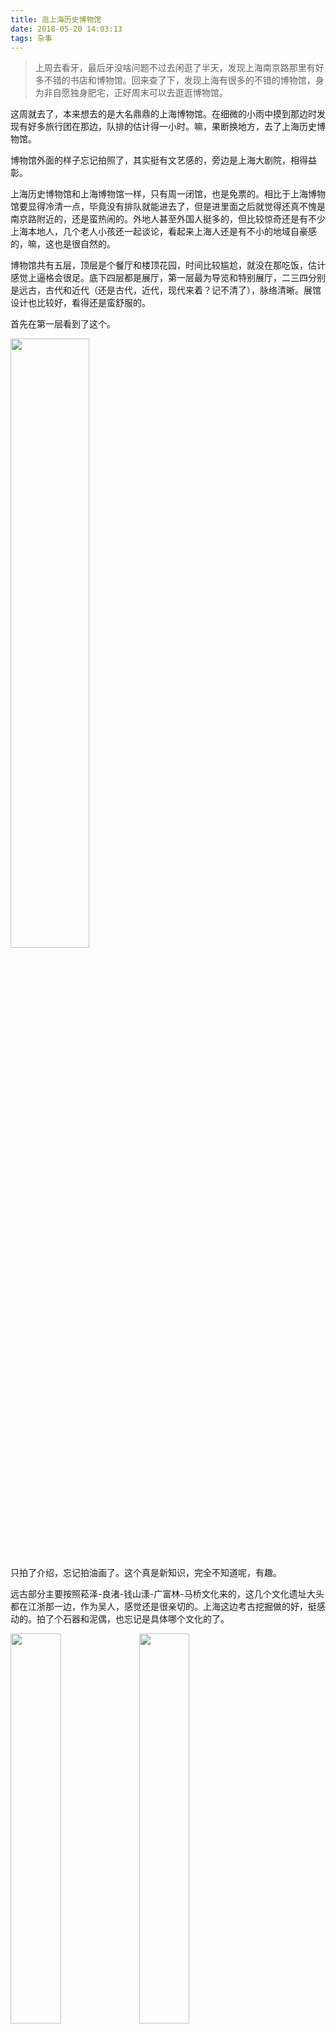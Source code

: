 ```yaml
---
title: 逛上海历史博物馆
date: 2018-05-20 14:03:13
tags: 杂事
---
```

> 上周去看牙，最后牙没啥问题不过去闲逛了半天，发现上海南京路那里有好多不错的书店和博物馆。回来查了下，发现上海有很多的不错的博物馆，身为非自愿独身肥宅，正好周末可以去逛逛博物馆。
<!--more-->

这周就去了，本来想去的是大名鼎鼎的上海博物馆。在细微的小雨中摸到那边时发现有好多旅行团在那边，队排的估计得一小时。嘛，果断换地方，去了上海历史博物馆。

博物馆外面的样子忘记拍照了，其实挺有文艺感的，旁边是上海大剧院，相得益彰。

上海历史博物馆和上海博物馆一样，只有周一闭馆，也是免票的。相比于上海博物馆要显得冷清一点，毕竟没有排队就能进去了，但是进里面之后就觉得还真不愧是南京路附近的，还是蛮热闹的。外地人甚至外国人挺多的，但比较惊奇还是有不少上海本地人，几个老人小孩还一起谈论，看起来上海人还是有不小的地域自豪感的，嘛，这也是很自然的。

博物馆共有五层，顶层是个餐厅和楼顶花园，时间比较尴尬，就没在那吃饭，估计感觉上逼格会很足。底下四层都是展厅，第一层最为导览和特别展厅，二三四分别是远古，古代和近代（还是古代，近代，现代来着？记不清了），脉络清晰。展馆设计也比较好，看得还是蛮舒服的。

首先在第一层看到了这个。

<img src="沪的由来.jpg" width="50%" height="50%">


只拍了介绍，忘记拍油画了。这个真是新知识，完全不知道呢，有趣。

远古部分主要按照菘泽-良渚-钱山漾-广富林-马桥文化来的，这几个文化遗址大头都在江浙那一边，作为吴人，感觉还是很亲切的。上海这边考古挖掘做的好，挺感动的。拍了个石器和泥偶，也忘记是具体哪个文化的了。

<img src="石樽.jpg" width="40%" height="40%"> <img src="泥偶.jpg" width="40%" height="40%">

古代上海其实挺乏善可陈的，一直以来就是江苏的一部分，直到近代开埠才算脱颖而出。首先是知道了上海的古称，云间和华亭，真是两个漂亮的词，这两个词之前好像见过，不知道是不是和三国时的吴有关。

见到了一个比较漂亮的沙船模型，还是古代四大名船之一，然后又忘了拍照了。

<img src="沙船.jpg" width="50%" height="50%">

倒是拍了介绍，原来上海市标是沙船，白玉兰和螺旋桨组成，无用知识get+1。

然后是徐光启的一份原稿，名字我忘了，啊，真是什么都忘了。

<img src="徐光启亲笔.jpg" width="50%" height="50%">

[徐光启](https://zh.wikipedia.org/wiki/%E5%BE%90%E5%85%89%E5%90%AF)还是很让人敬佩的，这种开明的技术官员总是中国王朝的主要推动者，如果这些人能够作为主流掌握话语权，明末说不定能开出一条新的世界线。在这个博物馆中，历史人物里徐光启占了很大的篇幅，虽然祖籍苏州，但我总觉得这是开放的上海名义上的精神始祖。

这是一副清末的铠甲。

<img src="清末铠甲.jpg" width="50%" height="50%">

它旁边说的是，这样精妙的铠甲也无法抵抗坚船利炮。

话是不错的，但是冷兵器真的有一种浪漫，这个铠甲真是帅的很，我好喜欢，不知道有没有什么古代的铠甲模型能够买，下次去查一下好了。

之后的上海就步入了一个作为中国半个中心的位置，开始让人感到一种澎湃的活力。

这是时局图。

<img src="时局图.jpg" width="50%" height="50%">

网上看到过很多次的图，没想到这里也有。这是很屈辱的图，不想多看，不过还是应该了解一下。

然后是这本《江苏》。

<img src="同盟会.jpg" width="50%" height="50%">

和它放在一起的还有一本浙江潮，不过我没拍。我觉得这是很有趣的事情，上海历史博物馆里面放着这两本，这是民国建立的前期，留日学生创办的刊物，可能那个时候，上海留日的学生还不多？还是由于语言等关系，上海学生会去参加江苏和浙江的集会呢？


这是新新公司和它的图标，这个是民族资本。倒也没什么特别的，只是图标太帅了忍不住就拍下来了。名字也是很有趣了。
<img src="新新公司.jpg" width="40%" height="40%">  <img src="新新公司图标.jpg" width="40%" height="40%">

这是《小说月报》，鸳鸯蝴蝶派连载的刊物，我只看过一两本张恨水的书，不是很熟，好不好看其实也忘了，不过还是有种亲切感。

<img src="小说月报.jpg" width="50%" height="50%">

后面还有抗战之类的内容，新中国建立后的历史好像没有，其实我对建国后上海的历史很感兴趣，也许是因为某种敏感吧。
